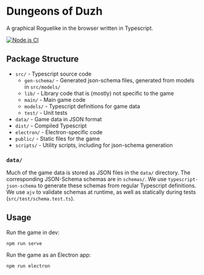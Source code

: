 # Dungeons of Duzh

A graphical Roguelike in the browser written in Typescript.

[![Node.js CI](https://github.com/jwbutler/roguelike-js/actions/workflows/node.js.yml/badge.svg)](https://github.com/jwbutler/roguelike-js/actions/workflows/node.js.yml)

## Package Structure

- `src/` - Typescript source code
  - `gen-schema/` - Generated json-schema files, generated from models in `src/models/` 
  - `lib/` - Library code that is (mostly) not specific to the game
  - `main/` - Main game code
  - `models/` - Typescript definitions for game data
  - `test/` - Unit tests
- `data/` - Game data in JSON format
- `dist/` - Compiled Typescript
- `electron/` - Electron-specific code
- `public/` - Static files for the game
- `scripts/` - Utility scripts, including for json-schema generation

### `data/`
Much of the game data is stored as JSON files in the `data/` directory.
The corresponding JSON-Schema schemas are in `schemas/`.
We use `typescript-json-schema` to generate these schemas from regular Typescript definitions.
We use `ajv` to validate schemas at runtime, as well as statically during tests (`src/test/schema.test.ts`).

## Usage
Run the game in dev:
```
npm run serve
```

Run the game as an Electron app:
```
npm run electron
```
